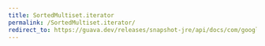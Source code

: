 ```yaml
---
title: SortedMultiset.iterator
permalink: /SortedMultiset.iterator/
redirect_to: https://guava.dev/releases/snapshot-jre/api/docs/com/google/common/collect/SortedMultiset.html#iterator--
---
```

